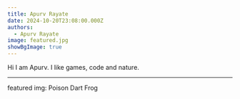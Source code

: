 ```yaml
---
title: Apurv Rayate
date: 2024-10-20T23:08:00.000Z
authors:
  - Apurv Rayate
image: featured.jpg
showBgImage: true
---
```

Hi I am Apurv. I like games, code and nature.

---

featured img: Poison Dart Frog
